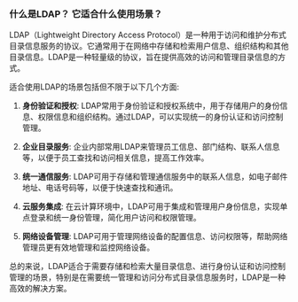 ### 什么是LDAP？ 它适合什么使用场景？

LDAP（Lightweight Directory Access Protocol）是一种用于访问和维护分布式目录信息服务的协议。它通常用于在网络中存储和检索用户信息、组织结构和其他目录信息。LDAP是一种轻量级的协议，旨在提供高效的访问和管理目录信息的方式。

适合使用LDAP的场景包括但不限于以下几个方面:

1. **身份验证和授权**: LDAP常用于身份验证和授权系统中，用于存储用户的身份信息、权限信息和组织结构。通过LDAP，可以实现统一的身份认证和访问控制管理。

2. **企业目录服务**: 企业内部常用LDAP来管理员工信息、部门结构、联系人信息等，以便于员工查找和访问相关信息，提高工作效率。

3. **统一通信服务**: LDAP可用于存储和管理通信服务中的联系人信息，如电子邮件地址、电话号码等，以便于快速查找和通讯。

4. **云服务集成**: 在云计算环境中，LDAP可用于集成和管理用户身份信息，实现单点登录和统一身份管理，简化用户访问和权限管理。

5. **网络设备管理**: LDAP可用于管理网络设备的配置信息、访问权限等，帮助网络管理员更有效地管理和监控网络设备。

总的来说，LDAP适合于需要存储和检索大量目录信息、进行身份认证和访问控制管理的场景，特别是在需要统一管理和访问分布式目录信息服务时，LDAP是一种高效的解决方案。
